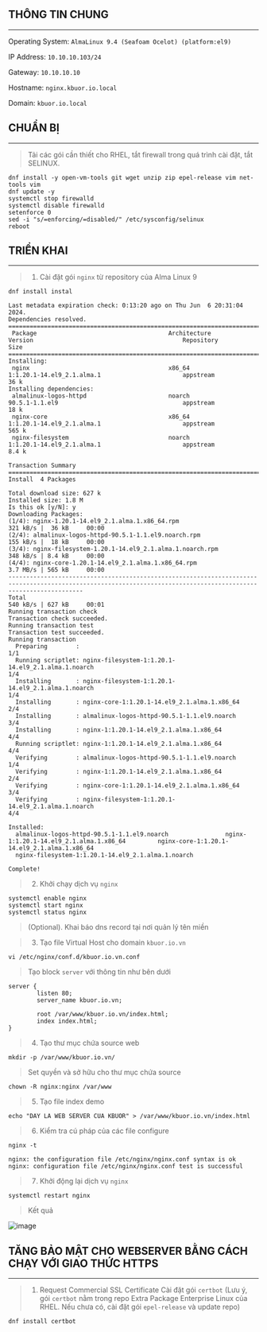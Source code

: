## THÔNG TIN CHUNG
---
Operating System: `AlmaLinux 9.4 (Seafoam Ocelot) (platform:el9)`

IP Address: `10.10.10.103/24`

Gateway: `10.10.10.10`

Hostname: `nginx.kbuor.io.local`

Domain: `kbuor.io.local`

## CHUẨN BỊ
---
> Tải các gói cần thiết cho RHEL, tắt firewall trong quá trình cài đặt, tắt SELINUX.
```shell
dnf install -y open-vm-tools git wget unzip zip epel-release vim net-tools vim
dnf update -y
systemctl stop firewalld
systemctl disable firewalld
setenforce 0
sed -i "s/=enforcing/=disabled/" /etc/sysconfig/selinux
reboot
```

## TRIỂN KHAI
---
> 1. Cài đặt gói `nginx` từ repository của Alma Linux 9
```shell
dnf install instal
```
```shell
Last metadata expiration check: 0:13:20 ago on Thu Jun  6 20:31:04 2024.
Dependencies resolved.
=================================================================================================================================================================
 Package                                     Architecture                 Version                                          Repository                       Size
=================================================================================================================================================================
Installing:
 nginx                                       x86_64                       1:1.20.1-14.el9_2.1.alma.1                       appstream                        36 k
Installing dependencies:
 almalinux-logos-httpd                       noarch                       90.5.1-1.1.el9                                   appstream                        18 k
 nginx-core                                  x86_64                       1:1.20.1-14.el9_2.1.alma.1                       appstream                       565 k
 nginx-filesystem                            noarch                       1:1.20.1-14.el9_2.1.alma.1                       appstream                       8.4 k

Transaction Summary
=================================================================================================================================================================
Install  4 Packages

Total download size: 627 k
Installed size: 1.8 M
Is this ok [y/N]: y
Downloading Packages:
(1/4): nginx-1.20.1-14.el9_2.1.alma.1.x86_64.rpm                                                                                 321 kB/s |  36 kB     00:00    
(2/4): almalinux-logos-httpd-90.5.1-1.1.el9.noarch.rpm                                                                           155 kB/s |  18 kB     00:00    
(3/4): nginx-filesystem-1.20.1-14.el9_2.1.alma.1.noarch.rpm                                                                      348 kB/s | 8.4 kB     00:00    
(4/4): nginx-core-1.20.1-14.el9_2.1.alma.1.x86_64.rpm                                                                            3.7 MB/s | 565 kB     00:00    
-----------------------------------------------------------------------------------------------------------------------------------------------------------------
Total                                                                                                                            540 kB/s | 627 kB     00:01     
Running transaction check
Transaction check succeeded.
Running transaction test
Transaction test succeeded.
Running transaction
  Preparing        :                                                                                                                                         1/1 
  Running scriptlet: nginx-filesystem-1:1.20.1-14.el9_2.1.alma.1.noarch                                                                                      1/4 
  Installing       : nginx-filesystem-1:1.20.1-14.el9_2.1.alma.1.noarch                                                                                      1/4 
  Installing       : nginx-core-1:1.20.1-14.el9_2.1.alma.1.x86_64                                                                                            2/4 
  Installing       : almalinux-logos-httpd-90.5.1-1.1.el9.noarch                                                                                             3/4 
  Installing       : nginx-1:1.20.1-14.el9_2.1.alma.1.x86_64                                                                                                 4/4 
  Running scriptlet: nginx-1:1.20.1-14.el9_2.1.alma.1.x86_64                                                                                                 4/4 
  Verifying        : almalinux-logos-httpd-90.5.1-1.1.el9.noarch                                                                                             1/4 
  Verifying        : nginx-1:1.20.1-14.el9_2.1.alma.1.x86_64                                                                                                 2/4 
  Verifying        : nginx-core-1:1.20.1-14.el9_2.1.alma.1.x86_64                                                                                            3/4 
  Verifying        : nginx-filesystem-1:1.20.1-14.el9_2.1.alma.1.noarch                                                                                      4/4 

Installed:
  almalinux-logos-httpd-90.5.1-1.1.el9.noarch                nginx-1:1.20.1-14.el9_2.1.alma.1.x86_64         nginx-core-1:1.20.1-14.el9_2.1.alma.1.x86_64        
  nginx-filesystem-1:1.20.1-14.el9_2.1.alma.1.noarch        

Complete!
```
> 2. Khởi chạy dịch vụ `nginx`
```shell
systemctl enable nginx
systemctl start nginx
systemctl status nginx
```
> (Optional). Khai báo dns record tại nơi quản lý tên miền

> 3. Tạo file Virtual Host cho domain `kbuor.io.vn`
```shell
vi /etc/nginx/conf.d/kbuor.io.vn.conf
```
> Tạo block `server` với thông tin như bên dưới

```shell
server {
        listen 80;
        server_name kbuor.io.vn;

        root /var/www/kbuor.io.vn/index.html;
        index index.html;
}
```
> 4. Tạo thư mục chứa source web
```shell
mkdir -p /var/www/kbuor.io.vn/
```
> Set quyền và sở hữu cho thư mục chứa source
```shell
chown -R nginx:nginx /var/www
```
> 5. Tạo file index demo
```shell
echo "DAY LA WEB SERVER CUA KBUOR" > /var/www/kbuor.io.vn/index.html
```
> 6. Kiểm tra cú pháp của các file configure
```shell
nginx -t
```
```shell
nginx: the configuration file /etc/nginx/nginx.conf syntax is ok
nginx: configuration file /etc/nginx/nginx.conf test is successful
```
> 7. Khởi động lại dịch vụ `nginx`
```shell
systemctl restart nginx
```
> Kết quả


![image](https://github.com/kbuor/Linux-LPIC-2/assets/77895173/5eca2b7b-c25c-4a6b-8230-b221cd3515e3)

## TĂNG BẢO MẬT CHO WEBSERVER BẰNG CÁCH CHẠY VỚI GIAO THỨC HTTPS 
---
> 1. Request Commercial SSL Certificate
> Cài đặt gói `certbot` (Lưu ý, gói `certbot` nằm trong repo Extra Package Enterprise Linux của RHEL. Nếu chưa có, cài đặt gói `epel-release` và update repo)
```shell
dnf install certbot
```
